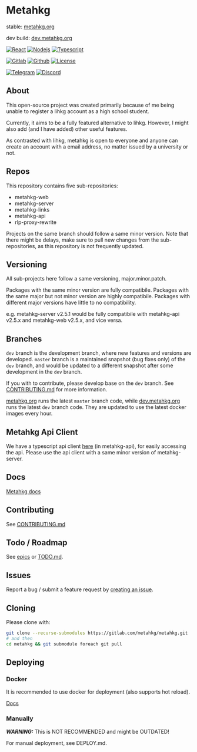 # Metahkg

stable: [metahkg.org](https://metahkg.org)

dev build: [dev.metahkg.org](https://dev.metahkg.org)

[![React](https://badges.aleen42.com/src/react.svg)](http://reactjs.org/)
[![Nodejs](https://badges.aleen42.com/src/node.svg)](https://nodejs.org)
[![Typescript](https://badges.aleen42.com/src/typescript.svg)](https://www.typescriptlang.org/)

[![Gitlab](https://badges.aleen42.com/src/gitlab.svg)](https://gitlab.com/metahkg/metahkg)
[![Github](https://badges.aleen42.com/src/github.svg)](https://github.com/metahkg/metahkg)
[![License](https://img.shields.io/gitlab/license/metahkg/metahkg)](https://gitlab.com/metahkg/metahkg/-/tree/master/LICENSE.md)

[![Telegram](https://patrolavia.github.io/telegram-badge/chat.svg)](https://t.me/+WbB7PyRovUY1ZDFl)
[![Discord](https://badges.aleen42.com/src/discord.svg)](https://discord.gg/yrf2v8KGdc)

## About

This open-source project was created primarily because of me being unable to register a lihkg account as a high school student.

Currently, it aims to be a fully featured alternative to lihkg. However, I might also add (and I have added) other useful features.

As contrasted with lihkg, metahkg is open to everyone and anyone can create an account with a email address, no matter issued by a university or not.

## Repos

This repository contains five sub-repositories:

- metahkg-web
- metahkg-server
- metahkg-links
- metahkg-api
- rlp-proxy-rewrite

Projects on the same branch should follow a same minor version. Note that there might be delays, make sure to pull new changes from the sub-repositories, as this repository is not frequently updated.

## Versioning

All sub-projects here follow a same versioning, major.minor.patch.

Packages with the same minor version are fully compatibile.
Packages with the same major but not minor version are highly compatibile.
Packages with different major versions have little to no compatibility.

e.g. metahkg-server v2.5.1 would be fully compatibile with metahkg-api v2.5.x and metahkg-web v2.5.x, and vice versa.

## Branches

`dev` branch is the development branch, where new features and versions are developed.
`master` branch is a maintained snapshot (bug fixes only) of the `dev` branch, and would be updated to a different snapshot after some development in the `dev` branch.

If you with to contribute, please develop base on the `dev` branch. See [CONTRIBUTING.md](./CONTRIBUTING.md) for more information.

[metahkg.org](https://metahkg.org) runs the latest `master` branch code, while [dev.metahkg.org](https://dev.metahkg.org) runs the latest `dev` branch code. They are updated to use the latest docker images every hour.

## Metahkg Api Client

We have a typescript api client [here](https://gitlab.com/metahkg/metahkg-api) (in metahkg-api), for easily accessing the api. Please use the api client with a same minor version of metahkg-server.

## Docs

[Metahkg docs](https://docs.metahkg.org)

## Contributing

See [CONTRIBUTING.md](./CONTRIBUTING.md)

## Todo / Roadmap

See [epics](https://gitlab.com/groups/metahkg/-/epics?state=opened&page=1&sort=start_date_desc) or [TODO.md](./TODO.md).

## Issues

Report a bug / submit a feature request by [creating an issue](https://gitlab.com/groups/metahkg/-/issues).

## Cloning

Please clone with:

```bash
git clone --recurse-submodules https://gitlab.com/metahkg/metahkg.git
# and then
cd metahkg && git submodule foreach git pull
```

## Deploying

### Docker

It is recommended to use docker for deployment (also supports hot reload).

[Docs](https://docs.metahkg.org/docs/category/deploy-metahkg)

### Manually

**_WARNING:_** This is NOT RECOMMENDED and might be OUTDATED!

For manual deployment, see DEPLOY.md.

